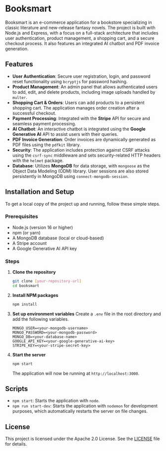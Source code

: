 # Booksmart

Booksmart is an e-commerce application for a bookstore specializing in classic literature and new-release fantasy novels. The project is built with Node.js and Express, with a focus on a full-stack architecture that includes user authentication, product management, a shopping cart, and a secure checkout process. It also features an integrated AI chatbot and PDF invoice generation.

## Features

* **User Authentication**: Secure user registration, login, and password reset functionality using `bcryptjs` for password hashing.
* **Product Management**: An admin panel that allows authenticated users to add, edit, and delete products, including image uploads handled by `multer`.
* **Shopping Cart & Orders**: Users can add products to a persistent shopping cart. The application manages order creation after a successful checkout.
* **Payment Processing**: Integrated with the **Stripe** API for secure and seamless payment processing.
* **AI Chatbot**: An interactive chatbot is integrated using the **Google Generative AI** API to assist users with their queries.
* **PDF Invoice Generation**: Order invoices are dynamically generated as PDF files using the `pdfkit` library.
* **Security**: The application includes protection against CSRF attacks using the `csrf-sync` middleware and sets security-related HTTP headers with the `helmet` package.
* **Database**: Utilizes **MongoDB** for data storage, with `mongoose` as the Object Data Modeling (ODM) library. User sessions are also stored persistently in MongoDB using `connect-mongodb-session`.

## Installation and Setup

To get a local copy of the project up and running, follow these simple steps.

### Prerequisites

* Node.js (version 16 or higher)
* npm (or yarn)
* A MongoDB database (local or cloud-based)
* A Stripe account
* A Google Generative AI API key

### Steps

1.  **Clone the repository**
    ```bash
    git clone [your-repository-url]
    cd booksmart
    ```

2.  **Install NPM packages**
    ```bash
    npm install
    ```

3.  **Set up environment variables**
    Create a `.env` file in the root directory and add the following variables.

    ```
    MONGO_USER=<your-mongodb-username>
    MONGO_PASSWORD=<your-mongodb-password>
    MONGO_DB=<your-database-name>
    GOOGLE_API_KEY=<your-google-generative-ai-key>
    STRIPE_KEY=<your-stripe-secret-key>
    ```

4.  **Start the server**
    ```bash
    npm start
    ```
    The application will now be running at `http://localhost:3000`.

## Scripts

* `npm start`: Starts the application with `node`.
* `npm run start-dev`: Starts the application with `nodemon` for development purposes, which automatically restarts the server on file changes.

## License

This project is licensed under the Apache 2.0 License. See the [LICENSE](LICENSE) file for details.
